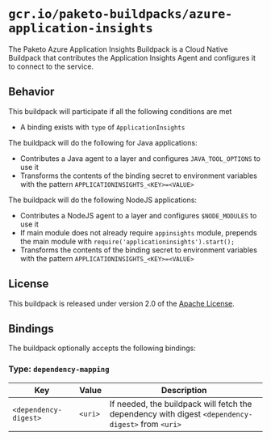 # `gcr.io/paketo-buildpacks/azure-application-insights`
The Paketo Azure Application Insights Buildpack is a Cloud Native Buildpack that contributes the Application Insights Agent and configures it to connect to the service.

## Behavior
This buildpack will participate if all the following conditions are met

* A binding exists with `type` of `ApplicationInsights`

The buildpack will do the following for Java applications:

* Contributes a Java agent to a layer and configures `JAVA_TOOL_OPTIONS` to use it
* Transforms the contents of the binding secret to environment variables with the pattern `APPLICATIONINSIGHTS_<KEY>=<VALUE>`

The buildpack will do the following NodeJS applications:

* Contributes a NodeJS agent to a layer and configures `$NODE_MODULES` to use it
* If main module does not already require `appinsights` module, prepends the main module with `require('applicationinsights').start();`
* Transforms the contents of the binding secret to environment variables with the pattern `APPLICATIONINSIGHTS_<KEY>=<VALUE>`

## License
This buildpack is released under version 2.0 of the [Apache License][a].

## Bindings
The buildpack optionally accepts the following bindings:

### Type: `dependency-mapping`
|Key                   | Value   | Description
|----------------------|---------|------------
|`<dependency-digest>` | `<uri>` | If needed, the buildpack will fetch the dependency with digest `<dependency-digest>` from `<uri>`

[a]: http://www.apache.org/licenses/LICENSE-2.0
